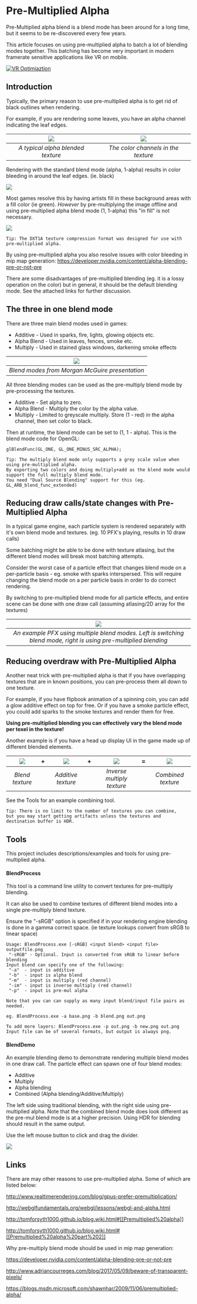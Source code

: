# Pre-Multiplied Alpha
Pre-Multiplied alpha blend is a blend mode has been around for a long time, but it seems to be re-discovered every few years. 

This article focuses on using pre-multiplied alpha to batch a lot of blending modes together. This batching has become very important in modern framerate sensitive applications like VR on mobile. 

[![VR Optimiaztion](https://img.youtube.com/vi/belVA1C013A/0.jpg)](https://www.youtube.com/watch?v=belVA1C013A "Unity max performance")

## Introduction
Typically, the primary reason to  use pre-multiplied alpha is to get rid of black outlines when rendering.

For example, if you are rendering some leaves, you have an alpha channel indicating the leaf edges.

| ![](Images/Alphaleaves.png) |  ![](Images/Colorleaves.png) | 
|:--:| :--:|
| *A typical alpha blended texture* | *The color channels in the texture* |

Rendering with the standard blend mode (alpha, 1-alpha) results in color bleeding in around the leaf edges. (ie. black)

![](Images/BlendArtifacts.png) 

Most games resolve this by having artists fill in these background areas with a fill color (ie green).
*However* by pre-multiplying the image offline and using pre-multiplied alpha blend mode (1, 1-alpha) this "in fill" is not necessary.


![](Images/BlendPreMul.png) 


```
Tip: The DXT1A texture compression format was designed for use with pre-multiplied alpha.
```

By using pre-multiplied alpha you also resolve issues with color bleeding in mip map generation: https://developer.nvidia.com/content/alpha-blending-pre-or-not-pre

There are some disadvantages of pre-multiplied blending (eg. it is a lossy operation on the color) but in general, it should be the default blending mode. See the attached links for further discussion. 

## The three in one blend mode

There are three main blend modes used in games:
- Additive - Used in sparks, fire, lights, glowing objects etc.
- Alpha Blend - Used in leaves, fences, smoke etc.
- Multiply - Used in stained glass windows, darkening smoke effects

| ![](Images/BlendModes.png) | 
|:--:| 
| *Blend  modes from Morgan McGuire presentation* |

All three blending modes can be used as the pre-multiply blend mode by pre-processing the textures.
- Additive - Set alpha to zero.
- Alpha Blend - Multiply the color by the alpha value.
- Multiply - Limited to greyscale multiply. Store (1 - red) in the alpha channel, then set color to black. 

Then at runtime, the blend mode can be set to (1, 1 - alpha). This is the blend mode code for OpenGL:
```
glBlendFunc(GL_ONE, GL_ONE_MINUS_SRC_ALPHA);
```


```
Tip: The multiply blend mode only supports a grey scale value when using pre-multiplied alpha.
By exporting two colors and doing multiply+add as the blend mode would support the full multiply blend mode.
You need "Dual Source Blending" support for this (eg. GL_ARB_blend_func_extended)
```

## Reducing draw calls/state changes with Pre-Multiplied Alpha

In a typical game engine, each particle system is rendered separately with it's own blend mode and textures.
(eg. 10 PFX's playing, results in 10 draw calls)

Some batching might be able to be done with texture atlasing, but the different blend modes will break most batching attempts.

Consider the worst case of a particle effect that changes blend mode on a per-particle basis - eg. smoke with sparks interspersed. This will require changing the blend mode on a per particle basis in order to do correct rendering.

By switching to pre-multiplied blend mode for all particle effects, and entire scene can be done with one draw call (assuming atlasing/2D array for the textures)

| ![](Images/MultipleBlendPFX.png) | 
|:--:| 
| *An example PFX using multiple blend modes. Left is switching blend mode, right is using pre-multiplied blending* |


## Reducing overdraw with Pre-Multiplied Alpha

Another neat trick with pre-multiplied alpha is that if you have overlapping textures that are in known positions, you can pre-process them all down to one texture.

For example, if you have flipbook animation of a spinning coin, you can add a glow additive effect on top for free. Or if you have a smoke particle effect, you could add sparks to the smoke textures and render them for free.

**Using pre-multiplied blending you can effectively vary the blend mode per texel in the texture!**

Another example is if you have a head up display UI in the game made up of different blended elements. 

| ![](Images/Blend.png) | + | ![](Images/Additive.png) | + |![](Images/Multiply.png) | = | ![](Images/Bam.png) | 
|:--:|:--:|:--:|:--:|:--:|:--:|:--:|
| *Blend texture* | | *Additive texture* | | *Inverse multiply texture* | | *Combined texture* |

See the Tools for an example combining tool.

```
Tip: There is no limit to the number of textures you can combine, 
but you may start getting artifacts unless the textures and destination buffer is HDR.
```


## Tools
This project includes descriptions/examples and tools for using pre-multiplied alpha.

#### BlendProcess
This tool is a command line utility to convert textures for pre-multiply blending. 

It can also be used to combine textures of different blend modes into a single pre-multiply blend texture.

Ensure the "-sRGB" option is specified if in your rendering engine blending is done in a gamma correct space. (ie texture lookups convert from sRGB to linear space)

```
Usage: BlendProcess.exe [-sRGB] <input blend> <input file> outputfile.png
 "-sRGB" - Optional. Input is converted from sRGB to linear before blending
Input blend can specify one of the following:
 "-a"  - input is additive
 "-b"  - input is alpha blend
 "-m"  - input is multiply (red channel)
 "-im" - input is inverse multiply (red channel)
 "-p"  - input is pre-mul alpha

Note that you can can supply as many input blend/input file pairs as needed.

eg. BlendProcess.exe -a base.png -b blend.png out.png

To add more layers: BlendProcess.exe -p out.png -b new.png out.png
Input file can be of several formats, but output is always png.
```

#### BlendDemo

An example blending demo to demonstrate rendering multiple blend modes in one draw call. The particle effect can spawn one of four blend modes:
- Additive
- Multiply
- Alpha blending
- Combined (Alpha blending/Additive/Multiply)

The left side using traditional blending, with the right side using pre-multiplied alpha. 
Note that the combined blend mode does look different as the pre-mul blend mode is at a higher precision.
Using HDR for blending should result in the same output.

Use the left mouse button to click and drag the divider.

![](Images/MultipleBlendPFX.png)

## Links

There are may other reasons to use pre-multiplied alpha. Some of which are listed below:

http://www.realtimerendering.com/blog/gpus-prefer-premultiplication/

http://webglfundamentals.org/webgl/lessons/webgl-and-alpha.html

http://tomforsyth1000.github.io/blog.wiki.html#[[Premultiplied%20alpha]]

http://tomforsyth1000.github.io/blog.wiki.html#[[Premultiplied%20alpha%20part%202]]

Why pre-multiply blend mode should be used in mip map generation:

https://developer.nvidia.com/content/alpha-blending-pre-or-not-pre

http://www.adriancourreges.com/blog/2017/05/09/beware-of-transparent-pixels/

https://blogs.msdn.microsoft.com/shawnhar/2009/11/06/premultiplied-alpha/




